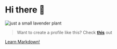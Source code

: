 # Hi there 👋

![just a small lavender plant](https://th.bing.com/th/id/R.5f63e09157987b9f42dee48a70d32d5d?rik=%2bXo3doBk4nU6Lw&riu=http%3a%2f%2ffc05.deviantart.net%2ffs70%2fi%2f2012%2f130%2f1%2f2%2flavender_mint_cutie_mark_by_jaelachan-d4z6wcq.png&ehk=WrOfgOz5ZyhWQYY5m5G8LRXQzzUpDxeUZB1EkTbTurM%3d&risl=&pid=ImgRaw&r=0 "lavender :)")
> Want to create a profile like this? Check **[this](https://www.youtube.com/watch?v=-otyb0ngsa4")** out


<a href="https://www.markdownguide.org" target="_blank">Learn Markdown!</a>
<!--
**nkg29/nkg29** is a ✨ _special_ ✨ repository because its `README.md` (this file) appears on your GitHub profile.

Here are some ideas to get you started:

- 🔭 I’m currently working on ...
- 🌱 I’m currently learning ...
- 👯 I’m looking to collaborate on ...
- 🤔 I’m looking for help with ...
- 💬 Ask me about ...
- 📫 How to reach me: ...
- 😄 Pronouns: ...
- ⚡ Fun fact: ...
-->
